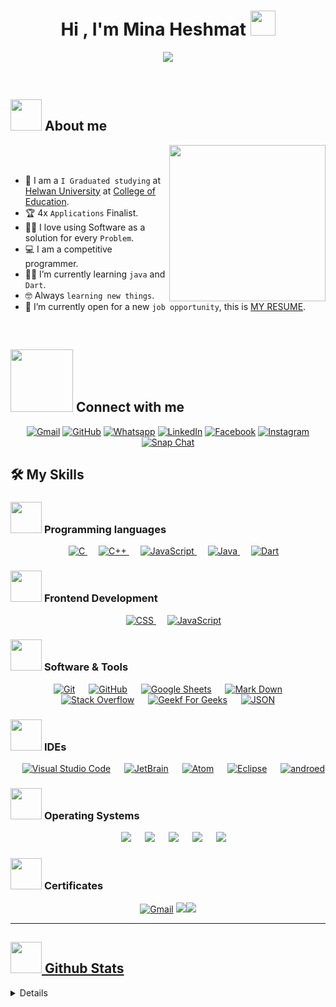 <h1 align="center">Hi , I'm Mina Heshmat <img src="https://media.giphy.com/media/hvRJCLFzcasrR4ia7z/giphy.gif" width="40"></h1>
<p align="center">
  <a href="https://github.com/DenverCoder1/readme-typing-svg"><img src="https://readme-typing-svg.herokuapp.com?font=Time+New+Roman&color=%23C8BE25&size=30&center=true&vCenter=true&width=600&height=100&lines=Software+interested+@bld.ai;Mobile+Application+Developer;Competitive+Designer;2x+ACPC+Finalist;Expert+on+Codeforces;Division+1+on+Codechef+(5+Stars);4+Kyu+on+Atcoder;Always+learning+new+things"></a>
</p>


<br>


	
## <picture><img src = "https://github.com/7oSkaaa/7oSkaaa/blob/main/Images/about_me.gif?raw=true" width = 50px></picture> About me

<picture> <img align="right" src="https://github.com/7oSkaaa/7oSkaaa/blob/main/Images/Right_Side.gif?raw=true" width = 250px></picture>

<br><br>

- :school: I am a `I Graduated studying` at [Helwan University](https://www.helwan.edu.eg/en/home-3/?lang=en) at [College of Education](http://edu.helwan.edu.eg/).
- :trophy: 4x `Applications` Finalist.
- :technologist: I love using Software as a solution for every `Problem`.
- :computer: I am a competitive programmer.
- :student: I’m currently learning `java` and `Dart`.
- :nerd_face: Always `learning new things`.
- :thinking: I’m currently open for a new `job opportunity`, this is [MY RESUME](https://user-images.githubusercontent.com/121980036/233102036-96c8f37b-be3b-4696-b2e9-67a5337ebffb.png).
<br>



## <picture> <img src="https://github.com/7oSkaaa/7oSkaaa/blob/main/Images/Connect-with-me.gif?raw=true" width="100px"> </picture> Connect with me
<p align="center">
	<a href="minaheshmat33@gmail.com"><img img src="https://img.shields.io/badge/gmail-%23EA4335.svg?style=plastic&logo=gmail&logoColor=white" alt="Gmail"/></a>
	<a href="https://github.com/Mina-Heshmat1"><img src="https://img.shields.io/badge/github-%23181717.svg?style=plastic&logo=github&logoColor=white" alt="GitHub"/></a>
	<a href="https://wh.ms/2001277303605"><img src="https://img.shields.io/badge/whatsapp-%2325D366.svg?style=plastic&logo=whatsapp&logoColor=white" alt="Whatsapp"/></a>
	<a href="https://www.linkedin.com/in/mina-hachmat-246698152"><img src="https://img.shields.io/badge/linkedin-%230A66C2.svg?style=plastic&logo=linkedin&logoColor=white" alt="LinkedIn"/></a>
	<a href="https://www.facebook.com/mina.heshmat.188?mibextid=ZbWKwL"><img src="https://img.shields.io/badge/facebook-%231877F2.svg?style=plastic&logo=facebook&logoColor=white" alt="Facebook"/></a>
	<a href="https://instagram.com/mina_hachmat?igshid=ZDdkNTZiNTM="><img src="https://img.shields.io/badge/instagram-%23E4405F.svg?style=plastic&logo=instagram&logoColor=white" alt="Instagram"/></a>
	<a href="https://www.snapchat.com/add/minaheshmat3?share_id=Y3xUE_i4CuI&locale=en-US"><img src="https://img.shields.io/badge/snapchat-%23FFFC00.svg?style=plastic&logo=snapchat&logoColor=black" alt="Snap Chat"/></a>
</p>



## 🛠️ My Skills

### <picture> <img src = "https://github.com/7oSkaaa/7oSkaaa/blob/main/Images/Programming_Languages.gif?raw=true" width = 50px>  </picture> Programming languages

<p align="center"> 
  &emsp; 
  <a href="https://www.cprogramming.com/" target="_blank"> 
    <img alt="C" src="https://user-images.githubusercontent.com/121980036/232767079-a1648348-6586-4599-88da-ca8742fc39ac.png">
  </a> 
  &emsp;
  <a href="https://www.w3schools.com/cpp/" target="_blank"> 
    <img alt="C++" src="https://user-images.githubusercontent.com/121980036/232766801-136f0120-a363-4e8a-aa8e-cb6594524f91.png">
  </a> 
  &emsp;
  <a href="https://developer.mozilla.org/en-US/docs/Web/JavaScript" target="_blank"> 
     <img alt="JavaScript" src="https://user-images.githubusercontent.com/121980036/232766102-e3270d3c-63f5-4bf7-a20a-29d813783326.png">
   </a>
  &emsp;
  <a href="https://www.java.com" target="_blank"> 
    <img alt="Java" src="https://user-images.githubusercontent.com/121980036/232764852-979ac3ac-3ca6-43e6-9d22-077e70889fcc.png">
  </a>
 &emsp;
  <a href="https://dart.dev/" target="_blank"> 
    <img alt="Dart" src="https://user-images.githubusercontent.com/121980036/232765390-47aaf715-6218-419f-9b9e-1ddf165bd183.png">
  </a>	
</p>

### <picture> <img src = "https://github.com/7oSkaaa/7oSkaaa/blob/main/Images/Front_End.gif?raw=true" width = 50px>  </picture> Frontend Development
<p align="center"> 
  &emsp;
  <a href="https://www.w3schools.com/css/" target="_blank">
    <img alt="CSS" src="https://img.shields.io/badge/CSS%20-%231572B6.svg?style=plastic&logo=css3&logoColor=white">
  </a> 
  &emsp;
  <a href="https://developer.mozilla.org/en-US/docs/Web/JavaScript" target="_blank"> 
     <img alt="JavaScript" src="https://img.shields.io/badge/JavaScript%20-%23F7DF1E.svg?style=plastic&logo=javascript&logoColor=black">
   </a>
</p>

 ### <picture> <img src = "https://github.com/7oSkaaa/7oSkaaa/blob/main/Images/Software_Tools.gif?raw=true" width = 50px>  </picture> Software & Tools
 
<p align="center">
  &emsp;
    <a href="#"><img alt="Git" src="https://img.shields.io/badge/Git%20-%23F05033.svg?style=plastic&logo=git&logoColor=white"></a>
  &emsp;
    <a href="#"><img alt="GitHub" src="https://img.shields.io/badge/github-%23181717.svg?style=plastic&logo=github&logoColor=white"></a>
  &emsp;
    <a href="#"><img alt="Google Sheets" src="https://img.shields.io/badge/Google%20Sheets%20-%2334A853.svg?style=plastic&logo=google%20sheets&logoColor=white"></a>
  &emsp;
    <a href="#"><img alt="Mark Down" src="https://img.shields.io/badge/Markdown-000000?style=plastic&logo=markdown&logoColor=white"></a>
  &emsp;
    <a href="#"><img alt="Stack Overflow" src="https://img.shields.io/badge/-Stack%20Overflow-FE7A16?style=plastic&logo=stack-overflow&logoColor=white"></a>
  &emsp;
    <a href="#"><img alt="Geekf For Geeks" src="https://img.shields.io/badge/geeksforgeeks-%230F9D58.svg?style=plastic&logo=geeksforgeeks&logoColor=white"></a>
  &emsp;
    <a href="#"><img alt="JSON" img src="https://img.shields.io/badge/json-%23000000.svg?style=plastic&logo=json&logoColor=white"></a>
   
</p>

 ### <picture> <img src = "https://github.com/7oSkaaa/7oSkaaa/blob/main/Images/IDEs.gif?raw=true" width = 50px>  </picture> IDEs
 
<p align="center">
  &emsp;
    <a href="#"><img alt="Visual Studio Code" src="https://img.shields.io/badge/Visual%20Studio%20Code-0078d7.svg?style=plastic&logo=visual-studio-code&logoColor=white"></a>
  &emsp;
    <a href="#"><img alt="JetBrain" src="https://img.shields.io/badge/jetbrains-%23000000.svg?style=plastic&logo=jetbrains&logoColor=white" /></a>
  &emsp;
    <a href="#"><img alt="Atom" src="https://img.shields.io/badge/atom-%2366595C.svg?&style=plastic&logo=atom&logoColor=white" /></a>
  &emsp;
    <a href="#"><img alt="Eclipse" src="https://img.shields.io/badge/eclipse%20ide-%232C2255.svg?&style=plastic&logo=eclipse%20ide&logoColor=white" /></a>
&emsp;
    <a href="#"><img alt="androed" src="https://user-images.githubusercontent.com/121980036/232769769-c771a62d-2d79-4bdc-9ad7-5f78029219f9.png" /></a>	
</p>

 
 ### <picture> <img src = "https://github.com/7oSkaaa/7oSkaaa/blob/main/Images/OS.gif?raw=true" width = 50px>  </picture> Operating Systems
 
<p align="center">
  &emsp;
    <a href="#"><img src="https://img.shields.io/badge/Linux-FCC624?style=plastic&logo=linux&logoColor=black"></a>
  &emsp;
    <a href="#"><img src="https://img.shields.io/badge/Ubuntu-E95420?style=plastic&logo=ubuntu&logoColor=white"></a>
  &emsp;
    <a href="#"><img src="https://img.shields.io/badge/Windows-0078D6?style=plastic&logo=windows&logoColor=white"></a>
  &emsp;
    <a href="#"><img src="https://img.shields.io/badge/pop!_os-%2348B9C7.svg?style=plastic&&logo=pop!_os&logoColor=white" /></a>
  &emsp;
    <a href="#"><img src="https://img.shields.io/badge/manjaro-%2335BF5C.svg?&style=plastic&logo=manjaro&logoColor=white" /></a>
</p>

### <picture> <img src = "https://media.giphy.com/media/QaMcXSekUWx7aogAUr/giphy.gif" width = 50px>  </picture> Certificates
 
<p align="center">
	<a href="https://user-images.githubusercontent.com/121980036/233036997-9d60fdb6-15d4-4b3d-8872-769c9aad95da.jpg"><img img src="https://user-images.githubusercontent.com/121980036/233043467-a7f66efa-4d1a-4631-8f57-7147c1d89c6f.png" alt="Gmail"/></a>
	<a href="https://user-images.githubusercontent.com/121980036/233040805-58f0cd0c-8cd4-45ea-ba3c-d8efbbe48ccf.jpg"><img src="https://user-images.githubusercontent.com/121980036/233047949-3f326009-1f1b-44c7-a231-6da3f93f6c76.png"
	<a href="https://github.com/Mina-Heshmat1/Bmicalculator/assets/121980036/521ddaae-9ba2-43f1-b53c-d488cd9c82bc"><img img src="https://github.com/Mina-Heshmat1/Bmicalculator/assets/121980036/9c6aad9a-c36b-4243-aca5-207d60da926d" 														  
        
<br> 

---

## <picture> <img src = "https://github.com/7oSkaaa/7oSkaaa/blob/main/Images/Statistics.gif?raw=true" width = 50px>  </picture> Github Stats


	
<details><summary><h3> :open_file_folder: My Repositories </h3></summary>

----
	
<div>
  <p align="center"> 
	  <a href="https://github.com/Mina-Heshmat1/Sign-Up-Screen">
      	        <img src="https://user-images.githubusercontent.com/121980036/236210999-33a3fee8-66dc-4b77-84a1-3fb4658ffc0e.png" />  
	</a> 
	 <a href="https://github.com/Mina-Heshmat1/Drinks-App">
      		<img src="https://user-images.githubusercontent.com/121980036/234897737-0c26266a-3e67-4cc3-a6f1-9740ffeb105c.png" />  
	</a>  
	 <a href="https://github.com/Mina-Heshmat1/Shop_App">
      		<img src="https://user-images.githubusercontent.com/121980036/234896025-301733f4-030c-4ac8-b70a-d82f9a5287a1.png" />  
	</a> 
	<a href="https://github.com/Mina-Heshmat1/ChartAppElamir">
      		<img src="https://user-images.githubusercontent.com/121980036/234894344-a62d351d-3b6f-459b-b45e-d901ca0adc77.png" />  
	</a> 
	<a href="https://github.com/Mina-Heshmat1/Bmicalculator">
      		<img src="https://user-images.githubusercontent.com/121980036/234891596-d6ebcb47-818f-4a09-a946-78dd19c81575.png" />  
	</a>  
	<a href="https://github.com/Mina-Heshmat1/ChatApp">
      		<img src="https://user-images.githubusercontent.com/121980036/234890872-0145b3e6-cb3f-41d1-88ab-1027342b5d93.png" />  
	</a>  
	<a href="https://github.com/Mina-Heshmat1/NOTES_App">
      		<img src="https://user-images.githubusercontent.com/121980036/234889717-cf890c83-1b50-4733-aaf2-a94883b86b34.png" />  
	</a>  
	<a href="https://github.com/Mina-Heshmat1/NewsApp">
      		<img src="https://user-images.githubusercontent.com/121980036/234888591-8b0d5fd1-b9bc-49b2-a9fc-53beef576c6f.png" />  
	</a>  
	<a href="https://github.com/Mina-Heshmat1/SplashScreen">
      		<img src="https://user-images.githubusercontent.com/121980036/234884933-b8c90cc8-4b13-462e-a97d-7a9ada932559.png" />  
	</a>  
	<a href="https://github.com/Mina-Heshmat1/MintraSportApp">
      		<img src="https://user-images.githubusercontent.com/121980036/234883160-20fdcd14-b769-4983-a97e-68c19f09b169.png" />  
	</a>  
	<a href="https://github.com/Mina-Heshmat1/StMina_Church">
      		<img src="https://user-images.githubusercontent.com/121980036/234881251-db55b230-1460-470e-aab0-9ae9ac121d19.png" />  
	</a>  
	<a href="https://github.com/Mina-Heshmat1/CalculatorApp">
      		<img src="https://user-images.githubusercontent.com/121980036/234879273-daff876b-d244-401b-a2cf-6c3fb9e95004.png" />  
	</a>  
	<a href="https://github.com/Mina-Heshmat1/NewsApp-Flutter-">
      		<img src="https://user-images.githubusercontent.com/121980036/234875941-41afc788-5e26-4e92-98e9-0115fb759119.png" />  
	</a>  
	<a href="https://github.com/Mina-Heshmat1/chat-gbt">
      		<img src="https://user-images.githubusercontent.com/121980036/232783546-c14a3c9d-b025-4d3d-ab75-acbdae0275b6.png" />
    	</a>
	<a href="https://github.com/Mina-Heshmat1/github">
      		<img src="https://user-images.githubusercontent.com/121980036/232787325-53c52291-7a76-4a7a-86c7-84afd70d4216.png" />
    	</a>
	<a href="https://github.com/Mina-Heshmat1/Shop_App">
      		<img src="https://user-images.githubusercontent.com/121980036/234874054-be546f8e-8b7e-4d25-b42a-869b195f00eb.png" />
    <br>	
  </p>
</div>
</details>

</br></br>
	

